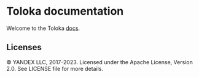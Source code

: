 # Toloka documentation

Welcome to the Toloka [docs](https://toloka.ai/en/docs/).

## Licenses

© YANDEX LLC, 2017-2023. Licensed under the Apache License, Version 2.0. See LICENSE file for more details.
